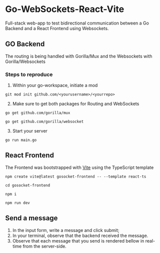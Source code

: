 # Go-WebSockets-React-Vite

Full-stack web-app to test bidirectional communication between a Go Backend and a React Frontend using Websockets.


## GO Backend

The routing is being handled with Gorilla/Mux and the Websockets with Gorilla/Websockets

### Steps to reproduce

1. Within your go-workspace, initiate a mod

`git mod init github.com/<yourusername>/<yourrepo>`

2. Make sure to get both packages for Routing and WebSockets

`go get github.com/gorilla/mux`

`go get github.com/gorilla/websocket`

3. Start your server

`go run main.go`

## React Frontend

The Frontend was bootstrapped with [Vite](vitejs.dev) using the TypeScript template

`npm create vite@latest gosocket-frontend -- --template react-ts`

`cd gosocket-frontend`

`npm i`

`npm run dev`

## Send a message
1. In the input form, write a message and click submit;
2. In your terminal, observe that the backend received the message.
3. Observe that each message that you send is rendered bellow in real-time from the server-side.